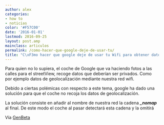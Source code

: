 ```yaml
---
author: alex
categories:
- how to
- noticias
color: '#F57C00'
date: '2016-01-01'
lastmod: 2016-09-25
layout: post.amp
mainclass: articulos
permalink: /como-hacer-que-google-deje-de-usar-tu/
title: "C\xF3mo hacer que google deje de usar tu Wifi para obtener datos de geolocalizaci\xF3n"
---
```


Para quien no lo supiera, el coche de Google que va haciendo fotos a las calles para el streetView, recoge datos que deberían ser privados. Como por ejemplo datos de geolocalización mediante nuestra red wifi.

Debido a ciertas polémicas con respecto a este tema, google ha dado una solución para que el coche no recoja los datos de geolocalización.

<!--more--><!--ad-->

La solución consiste en añadir al nombre de nuestra red la cadena ***_nomap*** al final. De este modo el coche al pasar detectará esta cadena y la omitirá

Vía <a target='_blank' href="http://www.genbeta.com/seguridad/quieres-que-google-deje-de-usar-tu-wifi-para-obtener-datos-de-geolocalizacion-solo-hay-que-cambiarle-el-nombre">GenBeta</a>